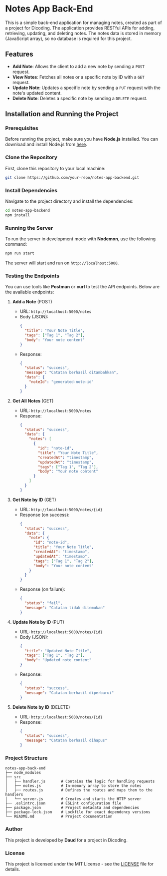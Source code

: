 
# Notes App Back-End

This is a simple back-end application for managing notes, created as part of a project for Dicoding. The application provides RESTful APIs for adding, retrieving, updating, and deleting notes. The notes data is stored in memory (JavaScript array), so no database is required for this project.

## Features
- **Add Note**: Allows the client to add a new note by sending a `POST` request.
- **View Notes**: Fetches all notes or a specific note by ID with a `GET` request.
- **Update Note**: Updates a specific note by sending a `PUT` request with the note's updated content.
- **Delete Note**: Deletes a specific note by sending a `DELETE` request.

## Installation and Running the Project

### Prerequisites
Before running the project, make sure you have **Node.js** installed. You can download and install Node.js from [here](https://nodejs.org/).

### Clone the Repository
First, clone this repository to your local machine:
```bash
git clone https://github.com/your-repo/notes-app-backend.git
```

### Install Dependencies
Navigate to the project directory and install the dependencies:
```bash
cd notes-app-backend
npm install
```

### Running the Server
To run the server in development mode with **Nodemon**, use the following command:
```bash
npm run start
```

The server will start and run on `http://localhost:5000`.

### Testing the Endpoints
You can use tools like **Postman** or **curl** to test the API endpoints. Below are the available endpoints:

1. **Add a Note** (POST)
   - URL: `http://localhost:5000/notes`
   - Body (JSON):
     ```json
     {
       "title": "Your Note Title",
       "tags": ["Tag 1", "Tag 2"],
       "body": "Your note content"
     }
     ```
   - Response: 
     ```json
     {
       "status": "success",
       "message": "Catatan berhasil ditambahkan",
       "data": {
         "noteId": "generated-note-id"
       }
     }
     ```

2. **Get All Notes** (GET)
   - URL: `http://localhost:5000/notes`
   - Response: 
     ```json
     {
       "status": "success",
       "data": {
         "notes": [
           {
             "id": "note-id",
             "title": "Your Note Title",
             "createdAt": "timestamp",
             "updatedAt": "timestamp",
             "tags": ["Tag 1", "Tag 2"],
             "body": "Your note content"
           }
         ]
       }
     }
     ```

3. **Get Note by ID** (GET)
   - URL: `http://localhost:5000/notes/{id}`
   - Response (on success): 
     ```json
     {
       "status": "success",
       "data": {
         "note": {
           "id": "note-id",
           "title": "Your Note Title",
           "createdAt": "timestamp",
           "updatedAt": "timestamp",
           "tags": ["Tag 1", "Tag 2"],
           "body": "Your note content"
         }
       }
     }
     ```
   - Response (on failure):
     ```json
     {
       "status": "fail",
       "message": "Catatan tidak ditemukan"
     }
     ```

4. **Update Note by ID** (PUT)
   - URL: `http://localhost:5000/notes/{id}`
   - Body (JSON):
     ```json
     {
       "title": "Updated Note Title",
       "tags": ["Tag 1", "Tag 2"],
       "body": "Updated note content"
     }
     ```
   - Response:
     ```json
     {
       "status": "success",
       "message": "Catatan berhasil diperbarui"
     }
     ```

5. **Delete Note by ID** (DELETE)
   - URL: `http://localhost:5000/notes/{id}`
   - Response:
     ```json
     {
       "status": "success",
       "message": "Catatan berhasil dihapus"
     }
     ```

### Project Structure
```
notes-app-back-end
├── node_modules
├── src
│   ├── handler.js       # Contains the logic for handling requests
│   ├── notes.js         # In-memory array to store the notes
│   ├── routes.js        # Defines the routes and maps them to the handlers
│   └── server.js        # Creates and starts the HTTP server
├── .eslintrc.json       # ESLint configuration file
├── package.json         # Project metadata and dependencies
├── package-lock.json    # Lockfile for exact dependency versions
└── README.md            # Project documentation
```

### Author
This project is developed by **Daud** for a project in Dicoding.

### License
This project is licensed under the MIT License - see the [LICENSE](LICENSE) file for details.

